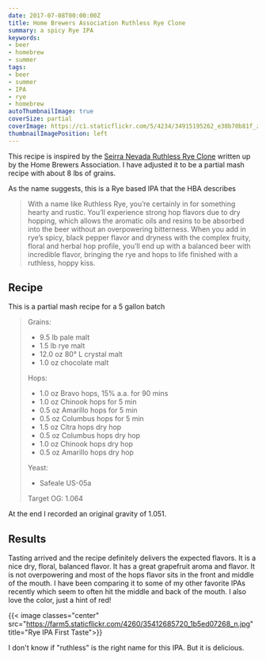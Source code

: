 ```yaml
---
date: 2017-07-08T00:00:00Z
title: Home Brewers Association Ruthless Rye Clone
summary: a spicy Rye IPA
keywords:
- beer
- homebrew
- summer
tags:
- beer
- summer
- IPA
- rye
- homebrew
autoThumbnailImage: true
coverSize: partial
coverImage: https://c1.staticflickr.com/5/4234/34915195262_e38b70b81f_z.jpg
thumbnailImagePosition: left
---
```


This recipe is inspired by the [Seirra Nevada Ruthless Rye Clone](https://www.homebrewersassociation.org/homebrew-recipe/sierra-nevada-ruthless-rye-clone/) written up by the Home Brewers Association.  I have adjusted it to be a partial mash recipe with about 8 lbs of grains.

<!--more-->

As the name suggests, this is a Rye based IPA that the HBA describes

>With a name like Ruthless Rye, you’re certainly in for something hearty and rustic. You’ll experience strong hop flavors due to dry hopping, which allows the aromatic oils and resins to be absorbed into the beer without an overpowering bitterness. When you add in rye’s spicy, black pepper flavor and dryness with the complex fruity, floral and herbal hop profile, you’ll end up with a balanced beer with incredible flavor, bringing the rye and hops to life finished with a ruthless, hoppy kiss.

## Recipe
This is a partial mash recipe for a 5 gallon batch

> Grains:
>
> - 9.5 lb pale malt
> - 1.5 lb rye malt
> - 12.0 oz 80° L crystal malt
> - 1.0 oz chocolate malt
>
> Hops:
>
> - 1.0 oz Bravo hops, 15% a.a. for 90 mins
> - 1.0 oz Chinook hops for 5 min
> - 0.5 oz Amarillo hops for 5 min
> - 0.5 oz Columbus hops for 5 min
> - 1.5 oz Citra hops dry hop
> - 0.5 oz Columbus hops dry hop
> - 1.0 oz Chinook hops dry hop
> - 0.5 oz Amarillo hops dry hop
>
> Yeast:
>
> - Safeale US-05a
>
> Target OG: 1.064


At the end I recorded an original gravity of 1.051.

## Results
Tasting arrived and the recipe definitely delivers the expected flavors. It is a nice dry, floral, balanced flavor.  It has a great grapefruit aroma and flavor.  It is not overpowering and most of the hops flavor sits in the front and middle of the mouth.  I have been comparing it to some of my other favorite IPAs recently which seem to often hit the middle and back of the mouth. I also love the color, just a hint of red!

{{< image
 classes="center"
 src="https://farm5.staticflickr.com/4260/35412685720_1b5ed07268_n.jpg"
 title="Rye IPA First Taste">}}

I don't know if "ruthless" is the right name for this IPA.  But it is delicious.
